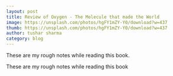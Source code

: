 ```yaml
---
layout: post
title: Review of Oxygen - The Molecule that made the World
image: https://unsplash.com/photos/hgFY1mZY-Y0/download?w=437
thumb: https://unsplash.com/photos/hgFY1mZY-Y0/download?w=437
author: tushar sharma
category: blog
---
```


These are my rough notes while reading this book.<!-- truncate_here -->

These are my rough notes while reading this book